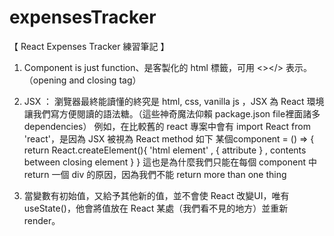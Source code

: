 # expensesTracker
【 React Expenses Tracker 練習筆記 】

1.  Component is just function、是客製化的 html 標籤，可用 <></> 表示。（opening and closing tag）

2.  JSX ： 瀏覽器最終能讀懂的終究是 html, css,  vanilla js ，JSX 為 React 環境讓我們寫方便閱讀的語法糖。（這些神奇魔法仰賴 package.json file裡面諸多 dependencies）
     例如，在比較舊的 react 專案中會有 import React from 'react'，是因為 JSX 被視為 React method 如下
     某個component = () => { return React.createElement(){ 'html element' , { attribute } , contents between closing element } }
     這也是為什麼我們只能在每個 component 中 return 一個 div 的原因，因為我們不能 return more than one thing

3.  當變數有初始值，又給予其他新的值，並不會使 React 改變UI，唯有 useState()，他會將值放在 React 某處（我們看不見的地方）並重新 render。 


